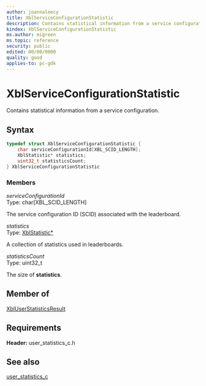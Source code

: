 ```yaml
---
author: joannaleecy
title: XblServiceConfigurationStatistic
description: Contains statistical information from a service configuration.
kindex: XblServiceConfigurationStatistic
ms.author: migreen
ms.topic: reference
security: public
edited: 00/00/0000
quality: good
applies-to: pc-gdk
---
```


# XblServiceConfigurationStatistic  

Contains statistical information from a service configuration.  

## Syntax  
  
```cpp
typedef struct XblServiceConfigurationStatistic {  
    char serviceConfigurationId[XBL_SCID_LENGTH];  
    XblStatistic* statistics;  
    uint32_t statisticsCount;  
} XblServiceConfigurationStatistic  
```
  
### Members  
  
*serviceConfigurationId*  
Type: char[XBL_SCID_LENGTH]  
  
The service configuration ID (SCID) associated with the leaderboard.
  
*statistics*  
Type: [XblStatistic*](xblstatistic.md)  
  
A collection of statistics used in leaderboards.
  
*statisticsCount*  
Type: uint32_t  
  
The size of **statistics**.
  
## Member of
  
[XblUserStatisticsResult](xbluserstatisticsresult.md)
  
## Requirements  
  
**Header:** user_statistics_c.h
  
## See also  
[user_statistics_c](../user_statistics_c_members.md)  
  
  